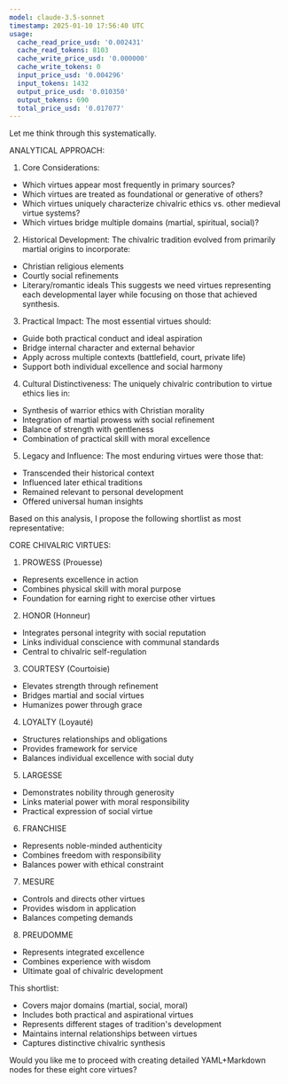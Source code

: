 ```yaml
---
model: claude-3.5-sonnet
timestamp: 2025-01-10 17:56:40 UTC
usage:
  cache_read_price_usd: '0.002431'
  cache_read_tokens: 8103
  cache_write_price_usd: '0.000000'
  cache_write_tokens: 0
  input_price_usd: '0.004296'
  input_tokens: 1432
  output_price_usd: '0.010350'
  output_tokens: 690
  total_price_usd: '0.017077'
---
```


Let me think through this systematically.

ANALYTICAL APPROACH:
1. Core Considerations:
- Which virtues appear most frequently in primary sources?
- Which virtues are treated as foundational or generative of others?
- Which virtues uniquely characterize chivalric ethics vs. other medieval virtue systems?
- Which virtues bridge multiple domains (martial, spiritual, social)?

2. Historical Development:
The chivalric tradition evolved from primarily martial origins to incorporate:
- Christian religious elements
- Courtly social refinements
- Literary/romantic ideals
This suggests we need virtues representing each developmental layer while focusing on those that achieved synthesis.

3. Practical Impact:
The most essential virtues should:
- Guide both practical conduct and ideal aspiration
- Bridge internal character and external behavior
- Apply across multiple contexts (battlefield, court, private life)
- Support both individual excellence and social harmony

4. Cultural Distinctiveness:
The uniquely chivalric contribution to virtue ethics lies in:
- Synthesis of warrior ethics with Christian morality
- Integration of martial prowess with social refinement
- Balance of strength with gentleness
- Combination of practical skill with moral excellence

5. Legacy and Influence:
The most enduring virtues were those that:
- Transcended their historical context
- Influenced later ethical traditions
- Remained relevant to personal development
- Offered universal human insights

Based on this analysis, I propose the following shortlist as most representative:

CORE CHIVALRIC VIRTUES:

1. PROWESS (Prouesse)
- Represents excellence in action
- Combines physical skill with moral purpose
- Foundation for earning right to exercise other virtues

2. HONOR (Honneur)
- Integrates personal integrity with social reputation
- Links individual conscience with communal standards
- Central to chivalric self-regulation

3. COURTESY (Courtoisie)
- Elevates strength through refinement
- Bridges martial and social virtues
- Humanizes power through grace

4. LOYALTY (Loyauté)
- Structures relationships and obligations
- Provides framework for service
- Balances individual excellence with social duty

5. LARGESSE
- Demonstrates nobility through generosity
- Links material power with moral responsibility
- Practical expression of social virtue

6. FRANCHISE
- Represents noble-minded authenticity
- Combines freedom with responsibility
- Balances power with ethical constraint

7. MESURE
- Controls and directs other virtues
- Provides wisdom in application
- Balances competing demands

8. PREUDOMME
- Represents integrated excellence
- Combines experience with wisdom
- Ultimate goal of chivalric development

This shortlist:
- Covers major domains (martial, social, moral)
- Includes both practical and aspirational virtues
- Represents different stages of tradition's development
- Maintains internal relationships between virtues
- Captures distinctive chivalric synthesis

Would you like me to proceed with creating detailed YAML+Markdown nodes for these eight core virtues?